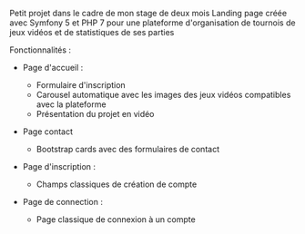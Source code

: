 Petit projet dans le cadre de mon stage de deux mois
Landing page créée avec Symfony 5 et PHP 7 pour une plateforme d'organisation de tournois de jeux vidéos et de statistiques de ses parties

Fonctionnalités :
- Page d'accueil :
    - Formulaire d'inscription
    - Carousel automatique avec les images des jeux vidéos compatibles avec la plateforme
    - Présentation du projet en vidéo

- Page contact
    - Bootstrap cards avec des formulaires de contact

- Page d'inscription :
    - Champs classiques de création de compte

- Page de connection :
    - Page classique de connexion à un compte
